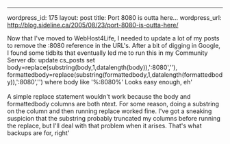 --- 
wordpress_id: 175
layout: post
title: Port 8080 is outta here&#8230;
wordpress_url: http://blog.sideline.ca/2005/08/23/port-8080-is-outta-here/

Now that I've moved to WebHost4Life, I needed to update a lot of my
posts to remove the :8080 reference in the URL's. After a bit of
digging in Google, I found some tidbits that eventually led me to run
this in my Community Server db:
update cs_posts set
body=replace(substring(body,1,datalength(body)),':8080',''),
formattedbody=replace(substring(formattedbody,1,datalength(formattedbody)),':8080','')
where body like '%:8080%' Looks easy enough, eh' <br />
<br />
A simple replace statement wouldn't work because the body and
formattedbody columns are both ntext. For some reason, doing a
substring on the column and then running replace worked fine. I've got
a sneaking suspicion that the substring probably truncated my columns
before running the replace, but I'll deal with that problem when it
arises. That's what backups are for, right'
